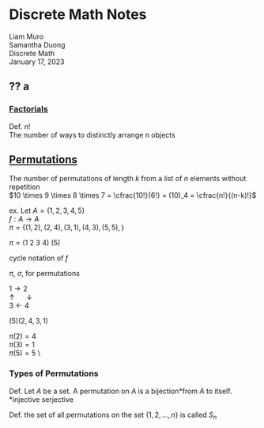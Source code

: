 # Discrete Math Notes

Liam Muro \
Samantha Duong \
Discrete Math \
January 17, 2023

## ?? a

### [Factorials](/Glossary/geometry/factorials.md)

Def. $n!$ \
The number of ways to distinctly arrange n objects

## [Permutations](/Glossary/geometry/permutations.md)

The number of permutations of length $k$ from a list of $n$ elements without repetition \
$10 \times 9 \times 8 \times 7 = \cfrac{10!}{6!} = (10)_4 = \cfrac{n!}{(n-k)!}$

ex.
Let $A = \{1,2,3,4,5\}$ \
$f: A \to A$ \
$\pi = \{(1,2), (2,4), (3,1), (4,3), (5,5), \}$

$\pi = (1\ 2\ 3\ 4)\ (5)$

cycle notation of $f$

$\pi$, $\sigma$, for permutations

$1 \to 2$ \
$\uparrow \ \ \ \ \ \ \downarrow$ \
$3 \leftarrow 4$

$(5)(2,4,3,1)$

$\pi(2) = 4$ \
$\pi(3) = 1$ \
$\pi(5) = 5$ \

### Types of Permutations

Def. Let $A$ be a set. A permutation on $A$ is a bijection*from $A$ to itself. \
*injective serjective

Def. the set of all permutations on the set $\{1,2,...,n\}$ is called $S_n$
